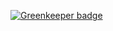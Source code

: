 

[![Greenkeeper badge](https://badges.greenkeeper.io/iamstarkov/testable-rr.svg)](https://greenkeeper.io/)